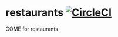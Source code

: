 # restaurants [![CircleCI](https://circleci.com/gh/tonilopezmr/restaurants.svg?style=svg)](https://circleci.com/gh/tonilopezmr/restaurants)
COME for restaurants
